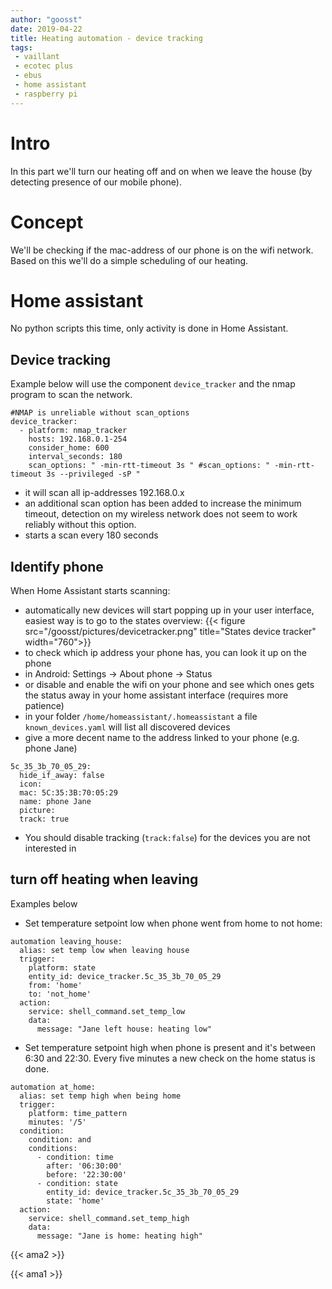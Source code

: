 ```yaml
---
author: "goosst"
date: 2019-04-22
title: Heating automation - device tracking
tags:
 - vaillant
 - ecotec plus
 - ebus
 - home assistant
 - raspberry pi
---
```


# Intro
In this part we'll turn our heating off and on when we leave the house (by detecting presence of our mobile phone).


# Concept

We'll be checking if the mac-address of our phone is on the wifi network. Based on this we'll do a simple scheduling of our heating.

# Home assistant

No python scripts this time, only activity is done in Home Assistant.

## Device tracking

Example below will use the component `device_tracker` and the nmap program to scan the network.

```
#NMAP is unreliable without scan_options
device_tracker:
  - platform: nmap_tracker
    hosts: 192.168.0.1-254
    consider_home: 600
    interval_seconds: 180
    scan_options: " -min-rtt-timeout 3s " #scan_options: " -min-rtt-timeout 3s --privileged -sP "
```

* it will scan all ip-addresses 192.168.0.x 
* an additional scan option has been added to increase the minimum timeout, detection on my wireless network does not seem to work reliably without this option.
* starts a scan every 180 seconds


## Identify phone

When Home Assistant starts scanning:

* automatically new devices will start popping up in your user interface, easiest way is to go to the states overview:
{{< figure src="/goosst/pictures/devicetracker.png" title="States device tracker" width="760">}}
* to check which ip address your phone has, you can look it up on the phone
 * in Android: Settings -> About phone -> Status
 * or disable and enable the wifi on your phone and see which ones gets the status away in your home assistant interface (requires more patience)
* in your folder `/home/homeassistant/.homeassistant` a file `known_devices.yaml` will list all discovered devices
* give a more decent name to the address linked to your phone (e.g. phone Jane)

```
5c_35_3b_70_05_29:
  hide_if_away: false
  icon:
  mac: 5C:35:3B:70:05:29
  name: phone Jane
  picture:
  track: true
```

* You should disable tracking (`track:false`) for the devices you are not interested in


## turn off heating when leaving

Examples below

* Set temperature setpoint low when phone went from home to not home:

```
automation leaving_house:
  alias: set temp low when leaving house
  trigger:
    platform: state
    entity_id: device_tracker.5c_35_3b_70_05_29
    from: 'home'
    to: 'not_home'
  action:
    service: shell_command.set_temp_low
    data:
      message: "Jane left house: heating low"
```

* Set temperature setpoint high when phone is present and it's between 6:30 and 22:30.
Every five minutes a new check on the home status is done.

```
automation at_home:
  alias: set temp high when being home
  trigger:
    platform: time_pattern
    minutes: '/5'
  condition:
    condition: and
    conditions:
      - condition: time
        after: '06:30:00'
        before: '22:30:00'
      - condition: state
        entity_id: device_tracker.5c_35_3b_70_05_29
        state: 'home'
  action:
    service: shell_command.set_temp_high
    data:
      message: "Jane is home: heating high"
```




{{< ama2 >}}

{{< ama1 >}}

